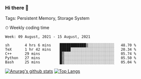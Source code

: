 ### Hi there 👋

Tags: Persistent Memory, Storage System

<!--

[![Anurag's github stats](https://github-readme-stats.vercel.app/api?username=wwyf)](https://github.com/anuraghazra/github-readme-stats)

[![Anurag's github stats](https://github-readme-stats.vercel.app/api?username=wwyf&count_private=true)](https://github.com/anuraghazra/github-readme-stats)


[![Top Langs](https://github-readme-stats.vercel.app/api/top-langs/?username=wwyf&count_private=true&&hide=jupyter%20notebook,html)](https://github.com/anuraghazra/github-readme-stats)



-->


⏱ Weekly coding time

<!--START_SECTION:waka-->
```text
Week: 09 August, 2021 - 15 August, 2021

sh       4 hrs 6 mins    ████████████▒░░░░░░░░░░░░   48.70 % 
TeX      1 hr 42 mins    █████░░░░░░░░░░░░░░░░░░░░   20.34 % 
C++      29 mins         █▒░░░░░░░░░░░░░░░░░░░░░░░   05.74 % 
Python   27 mins         █▒░░░░░░░░░░░░░░░░░░░░░░░   05.50 % 
Bash     25 mins         █▒░░░░░░░░░░░░░░░░░░░░░░░   05.04 % 
```
<!--END_SECTION:waka-->



[![Anurag's github stats](https://github-readme-stats.vercel.app/api?username=wwyf&count_private=true&show_icons=true&hide_border=true)](https://github.com/anuraghazra/github-readme-stats) [![Top Langs](https://github-readme-stats.vercel.app/api/top-langs/?username=wwyf&count_private=true&hide=jupyter%20notebook,html,OpenEdge%20ABL&langs_count=10&layout=compact&hide_border=true)](https://github.com/anuraghazra/github-readme-stats)

<!--

[![willianrod's wakatime stats](https://github-readme-stats.vercel.app/api/wakatime?username=wwyf)](https://github.com/anuraghazra/github-readme-stats)


-->
